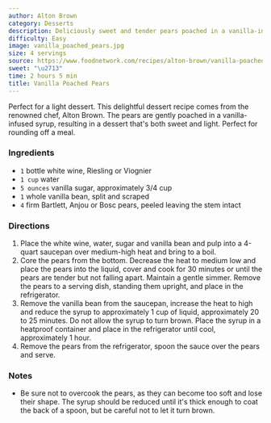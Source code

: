 ```yaml
---
author: Alton Brown
category: Desserts
description: Deliciously sweet and tender pears poached in a vanilla-infused syrup.
difficulty: Easy
image: vanilla_poached_pears.jpg
size: 4 servings
source: https://www.foodnetwork.com/recipes/alton-brown/vanilla-poached-pears-recipe-1944116
sweet: "\u2713"
time: 2 hours 5 min
title: Vanilla Poached Pears
---
```


Perfect for a light dessert. This delightful dessert recipe comes from the renowned chef, Alton Brown. The pears are gently poached in a vanilla-infused syrup, resulting in a dessert that's both sweet and light. Perfect for rounding off a meal.

### Ingredients

* `1` bottle white wine, Riesling or Viognier
* `1 cup` water
* `5 ounces` vanilla sugar, approximately 3/4 cup
* `1` whole vanilla bean, split and scraped
* `4` firm Bartlett, Anjou or Bosc pears, peeled leaving the stem intact

### Directions

1. Place the white wine, water, sugar and vanilla bean and pulp into a 4-quart saucepan over medium-high heat and bring to a boil.
2. Core the pears from the bottom. Decrease the heat to medium low and place the pears into the liquid, cover and cook for 30 minutes or until the pears are tender but not falling apart. Maintain a gentle simmer. Remove the pears to a serving dish, standing them upright, and place in the refrigerator.
3. Remove the vanilla bean from the saucepan, increase the heat to high and reduce the syrup to approximately 1 cup of liquid, approximately 20 to 25 minutes. Do not allow the syrup to turn brown. Place the syrup in a heatproof container and place in the refrigerator until cool, approximately 1 hour.
4. Remove the pears from the refrigerator, spoon the sauce over the pears and serve. 

### Notes

- Be sure not to overcook the pears, as they can become too soft and lose their shape. The syrup should be reduced until it's thick enough to coat the back of a spoon, but be careful not to let it turn brown.